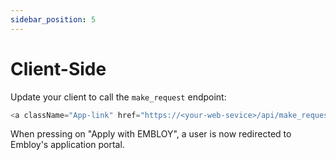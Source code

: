 ```yaml
---
sidebar_position: 5
---
```


# Client-Side

Update your client to call the `make_request` endpoint:

```JavaScript title="your-api/server.js"
<a className="App-link" href="https://<your-web-sevice>/api/make_request">Apply with EMBLOY</a>
```

When pressing on "Apply with EMBLOY", a user is now redirected to Embloy's application portal.
